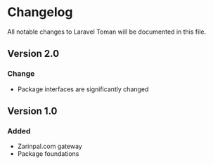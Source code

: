 # Changelog

All notable changes to Laravel Toman will be documented in this file.

## Version 2.0

### Change
- Package interfaces are significantly changed

## Version 1.0

### Added
- Zarinpal.com gateway
- Package foundations
